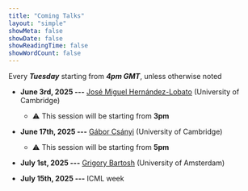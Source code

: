 ```yaml
---
title: "Coming Talks"
layout: "simple"
showMeta: false
showDate: false
showReadingTime: false
showWordCount: false
---
```

Every ***Tuesday*** starting from ***4pm GMT***, unless otherwise noted
- **June 3rd, 2025 ---** [José Miguel Hernández-Lobato](https://jmhl.org) (University of Cambridge)
  - ⚠️ This session will be starting from **3pm** 
- **June 17th, 2025 ---** [Gábor Csányi](https://www.eng.cam.ac.uk/profiles/gc121) (University of Cambridge)
  - ⚠️ This session will be starting from **5pm** 
- **July 1st, 2025 ---** [Grigory Bartosh](https://grigorybartosh.github.io) (University of Amsterdam)

- **July 15th, 2025 ---** ICML week

<!-- - **July 29th, 2025 ---** [Alexander Tong](https://www.alextong.net) (Duke University) -->

